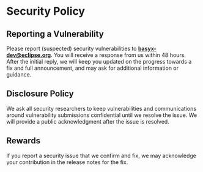 # Security Policy

## Reporting a Vulnerability

Please report (suspected) security vulnerabilities to **basyx-dev@eclipse.org**. You will receive a response from us within 48 hours. After the initial reply, we will keep you updated on the progress towards a fix and full announcement, and may ask for additional information or guidance.

## Disclosure Policy

We ask all security researchers to keep vulnerabilities and communications around vulnerability submissions confidential until we resolve the issue. We will provide a public acknowledgment after the issue is resolved.

## Rewards

If you report a security issue that we confirm and fix, we may acknowledge your contribution in the release notes for the fix.
